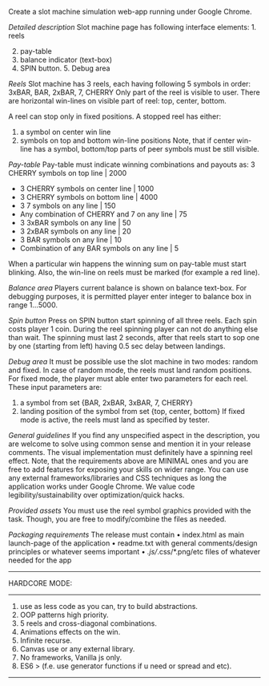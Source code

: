 Create a slot machine simulation web-app running under Google Chrome.

_Detailed description_
Slot machine page has following interface elements: 1. reels

2. pay-table
3. balance indicator (text-box)
4. SPIN button. 5. Debug area

_Reels_
Slot machine has 3 reels, each having following 5 symbols in order: 3xBAR, BAR, 2xBAR, 7, CHERRY
Only part of the reel is visible to user. There are horizontal win-lines on visible part of reel: top, center, bottom.

A reel can stop only in fixed positions. A stopped reel has either:

1. a symbol on center win line
2. symbols on top and bottom win-line positions
   Note, that if center win-line has a symbol, bottom/top parts of peer symbols must be still visible.

_Pay-table_
Pay-table must indicate winning combinations and payouts as: 3 CHERRY symbols on top line | 2000
* 3 CHERRY symbols on center line | 1000
* 3 CHERRY symbols on bottom line | 4000
* 3 7 symbols on any line | 150
* Any combination of CHERRY and 7 on any line | 75
* 3 3xBAR symbols on any line | 50
* 3 2xBAR symbols on any line | 20
* 3 BAR symbols on any line | 10
* Combination of any BAR symbols on any line | 5

When a particular win happens the winning sum on pay-table must start blinking.
Also, the win-line on reels must be marked (for example a red line).

_Balance area_
Players current balance is shown on balance text-box. For debugging purposes, it is permitted player enter integer to balance box in range 1...5000.

_Spin button_
Press on SPIN button start spinning of all three reels. Each spin costs player 1 coin. During the reel spinning player can not do anything else than wait. The spinning must last 2 seconds, after that reels start to sop one by one (starting from left) having 0.5 sec delay between landings.

_Debug area_
It must be possible use the slot machine in two modes: random and fixed. In case of random mode, the reels must land random positions. For fixed mode, the player must able enter two parameters for each reel. These input parameters are:

1. a symbol from set {BAR, 2xBAR, 3xBAR, 7, CHERRY}
2. landing position of the symbol from set {top, center, bottom}
   If fixed mode is active, the reels must land as specified by tester.

_General guidelines_
If you find any unspecified aspect in the description, you are welcome to solve using common sense and mention it in your release comments. The visual implementation must definitely have a spinning reel effect. Note, that the requirements above are MINIMAL ones and you are free to add features for exposing your skills on wider range. You can use any external frameworks/libraries and CSS techniques as long the application works under Google Chrome. We value code legibility/sustainability over optimization/quick hacks.

_Provided assets_
You must use the reel symbol graphics provided with the task. Though, you are free to modify/combine the files as needed.

_Packaging requirements_
The release must contain
• index.html as main launch-page of the application
• readme.txt with general comments/design principles or whatever seems important
• _.js/_.css/\*.png/etc files of whatever needed for the app

---

HARDCORE MODE:

---

1. use as less code as you can, try to build abstractions.
2. OOP patterns high priority.
3. 5 reels and cross-diagonal combinations.
4. Animations effects on the win.
5. Infinite recurse.
6. Canvas use or any external library.
7. No frameworks, Vanilla js only.
8. ES6 > (f.e. use generator functions if u need or spread and etc).

---
